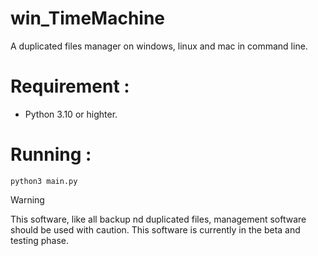 # win_TimeMachine
A duplicated files manager on windows, linux and mac in command line.

# Requirement : 
- Python 3.10 or highter.

# Running : 
```
python3 main.py
```

> [!WARNING]
> This software, like all backup nd duplicated files, management software should be used with caution. This software is currently in the beta and testing phase.
